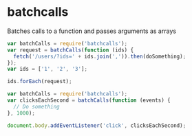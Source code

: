 # batchcalls
Batches calls to a function and passes arguments as arrays

```js
var batchCalls = require('batchcalls');
var request = batchCalls(function (ids) {
  fetch('/users/?ids=' + ids.join(',')).then(doSomething);
});
var ids = ['1', '2', '3'];

ids.forEach(request);
```

```js
var batchCalls = require('batchcalls');
var clicksEachSecond = batchCalls(function (events) {
  // Do something
}, 1000);

document.body.addEventListener('click', clicksEachSecond);
```
